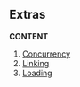 ## Extras

**CONTENT**
1) [Concurrency](concurrency.md)
2) [Linking](Linking.md)
3) [Loading](Loading.md)
